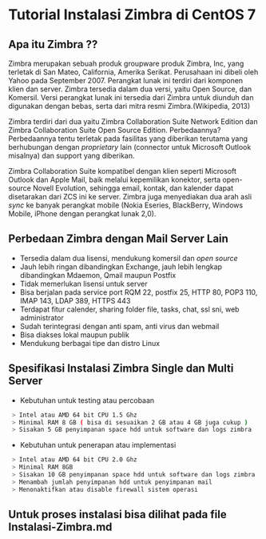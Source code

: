 # Tutorial Instalasi Zimbra di CentOS 7

## Apa itu Zimbra ??

Zimbra merupakan sebuah produk groupware produk Zimbra, Inc, yang terletak di San Mateo, California, Amerika Serikat. Perusahaan ini dibeli oleh Yahoo pada September 2007. Perangkat lunak ini terdiri dari komponen klien dan server. Zimbra tersedia dalam dua versi, yaitu Open Source, dan Komersil. Versi perangkat lunak ini tersedia dari Zimbra untuk diunduh dan digunakan dengan bebas, serta dari mitra resmi Zimbra.(Wikipedia, 2013)

Zimbra terdiri dari dua yaitu Zimbra Collaboration Suite Network Edition dan Zimbra Collaboration Suite Open Source Edition. Perbedaannya? Perbedaannya tentu terletak pada fasilitas yang diberikan terutama yang berhubungan dengan *proprietary* lain (connector untuk Microsoft Outlook misalnya) dan support yang diberikan.

Zimbra Collaboration Suite kompatibel dengan klien seperti Microsoft Outlook dan Apple Mail, baik melalui kepemilikan konektor, serta open-source Novell Evolution, sehingga email, kontak, dan kalender dapat disetarakan dari ZCS ini ke server. Zimbra juga menyediakan dua arah asli *sync* ke banyak perangkat mobile (Nokia Eseries, BlackBerry, Windows Mobile, iPhone dengan perangkat lunak 2,0).

## Perbedaan Zimbra dengan Mail Server Lain

* Tersedia dalam dua lisensi, mendukung komersil dan *open source*
* Jauh lebih ringan dibandingkan Exchange, jauh lebih lengkap dibandingkan Mdaemon, Qmail maupun Postfix
* Tidak memerlukan lisensi untuk server
* Bisa berjalan pada service port RQM 22, postfix 25, HTTP 80, POP3 110, IMAP 143, LDAP 389, HTTPS 443
* Terdapat fitur calender, sharing folder file, tasks, chat, ssl sni, web administrator
* Sudah terintegrasi dengan anti spam, anti virus dan webmail
* Bisa diakses lokal maupun publik
* Mendukung berbagai tipe dan distro Linux

## Spesifikasi Instalasi Zimbra Single dan Multi Server

* Kebutuhan untuk testing atau percobaan
```bash
 > Intel atau AMD 64 bit CPU 1.5 Ghz
 > Minimal RAM 8 GB ( bisa di sesuaikan 2 GB atau 4 GB juga cukup )
 > Sisakan 5 GB penyimpanan space hdd untuk software dan logs zimbra
```
* Kebutuhan untuk penerapan atau implementasi
```bash 
 > Intel atau AMD 64 bit CPU 2.0 Ghz
 > Minimal RAM 8GB
 > Sisakan 10 GB penyimpanan space hdd untuk software dan logs zimbra
 > Menambah jumlah penyimpanan hdd untuk penyimpanan mail
 > Menonaktifkan atau disable firewall sistem operasi
```

## Untuk proses instalasi bisa dilihat pada file Instalasi-Zimbra.md
